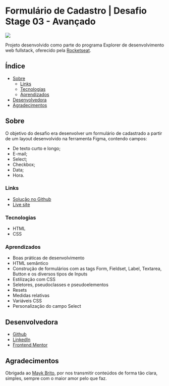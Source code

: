 # Formulário de Cadastro | Desafio Stage 03 - Avançado

![](https://i.imgur.com/ftxEywo.png)

Projeto desenvolvido como parte do programa Explorer de desenvolvimento web fullstack, oferecido pela [Rocketseat](https://www.rocketseat.com.br/).

## Índice

- [Sobre](#Sobre)
  - [Links](#Links)
  - [Tecnologias](#Tecnologias)
  - [Aprendizados](#Aprendizados)
- [Desenvolvedora](#Desenvolvedora)
- [Agradecimentos](#Agradecimentos)

## Sobre

O objetivo do desafio era desenvolver um formulário de cadastrado a partir de um layout desenvolvido na ferramenta Figma, contendo campos:

- De texto curto e longo;
- E-mail;
- Select;
- Checkbox;
- Data;
- Hora.

### Links

- [Solução no Github](https://github.com/nathannieg/formulario-cadastro)
- [Live site](https://nathannieg.github.io/formulario-cadastro/)

### Tecnologias

- HTML
- CSS

### Aprendizados

- Boas práticas de desenvolvimento
- HTML semântico
- Construção de formulários com as tags Form, Fieldset, Label, Textarea, Button e os diversos tipos de Inputs
- Estilização com CSS
- Seletores, pseudoclasses e pseudoelementos
- Resets
- Medidas relativas
- Variáveis CSS
- Personalização do campo Select

## Desenvolvedora

- [Github](https://github.com/nathannieg)
- [LinkedIn](https://www.linkedin.com/in/nathanniegomes/)
- [Frontend Mentor](https://www.frontendmentor.io/profile/nathannieg)

## Agradecimentos

Obrigada ao [Mayk Brito](https://github.com/maykbrito), por nos transmitir conteúdos de forma tão clara, simples, sempre com o maior amor pelo que faz.
